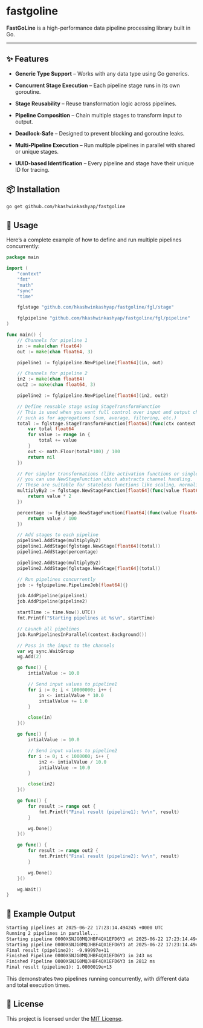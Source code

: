 # fastgoline

**FastGoLine** is a high-performance data pipeline processing library built in Go.

---

## ✨ Features

* **Generic Type Support** – Works with any data type using Go generics.

* **Concurrent Stage Execution** – Each pipeline stage runs in its own goroutine.

* **Stage Reusability** – Reuse transformation logic across pipelines.

* **Pipeline Composition** – Chain multiple stages to transform input to output.

* **Deadlock-Safe** – Designed to prevent blocking and goroutine leaks.

* **Multi-Pipeline Execution** – Run multiple pipelines in parallel with shared or unique stages.

* **UUID-based Identification** – Every pipeline and stage have their unique ID for tracing.


## 📦 Installation

```bash
go get github.com/hkashwinkashyap/fastgoline
```

## 🚀 Usage

Here’s a complete example of how to define and run multiple pipelines concurrently:

```go
package main

import (
	"context"
	"fmt"
	"math"
	"sync"
	"time"

	fglstage "github.com/hkashwinkashyap/fastgoline/fgl/stage"

	fglpipeline "github.com/hkashwinkashyap/fastgoline/fgl/pipeline"
)

func main() {
	// Channels for pipeline 1
	in := make(chan float64)
	out := make(chan float64, 3)

	pipeline1 := fglpipeline.NewPipeline[float64](in, out)

	// Channels for pipeline 2
	in2 := make(chan float64)
	out2 := make(chan float64, 3)

	pipeline2 := fglpipeline.NewPipeline[float64](in2, out2)

	// Define reusable stage using StageTransformFunction
	// This is used when you want full control over input and output channels,
	// such as for aggregations (sum, average, filtering, etc.)
	total := fglstage.StageTransformFunction[float64](func(ctx context.Context, in <-chan float64, out chan<- float64) error {
		var total float64
		for value := range in {
			total += value
		}
		out <- math.Floor(total*100) / 100
		return nil
	})

	// For simpler transformations (like activation functions or single-value transforms),
	// you can use NewStageFunction which abstracts channel handling.
	// These are suitable for stateless functions like scaling, normalization, etc.
	multiplyBy2 := fglstage.NewStageFunction[float64](func(value float64) float64 {
		return value * 2
	})

	percentage := fglstage.NewStageFunction[float64](func(value float64) float64 {
		return value / 100
	})

	// Add stages to each pipeline
	pipeline1.AddStage(multiplyBy2)
	pipeline1.AddStage(fglstage.NewStage[float64](total))
	pipeline1.AddStage(percentage)

	pipeline2.AddStage(multiplyBy2)
	pipeline2.AddStage(fglstage.NewStage[float64](total))

	// Run pipelines concurrently
	job := fglpipeline.PipelineJob[float64]{}

	job.AddPipeline(pipeline1)
	job.AddPipeline(pipeline2)

	startTime := time.Now().UTC()
	fmt.Printf("Starting pipelines at %s\n", startTime)

	// Launch all pipelines
	job.RunPipelinesInParallel(context.Background())

	// Pass in the input to the channels
	var wg sync.WaitGroup
	wg.Add(2)

	go func() {
		intialValue := 10.0

		// Send input values to pipeline1
		for i := 0; i < 10000000; i++ {
			in <- intialValue * 10.0
			intialValue += 1.0
		}

		close(in)
	}()

	go func() {
		intialValue := 10.0

		// Send input values to pipeline2
		for i := 0; i < 1000000; i++ {
			in2 <- intialValue / 10.0
			intialValue -= 10.0
		}

		close(in2)
	}()

	go func() {
		for result := range out {
			fmt.Printf("Final result (pipeline1): %v\n", result)
		}

		wg.Done()
	}()

	go func() {
		for result := range out2 {
			fmt.Printf("Final result (pipeline2): %v\n", result)
		}

		wg.Done()
	}()

	wg.Wait()
}
```

## 🧪 Example Output

```txt
Starting pipelines at 2025-06-22 17:23:14.494245 +0000 UTC
Running 2 pipelines in parallel...
Starting pipeline 0000XSNJG0MQJHBF4QX1EFD6Y3 at 2025-06-22 17:23:14.494407 +0000 UTC
Starting pipeline 0000XSNJG0MQJHBF4QX1EFD6Y3 at 2025-06-22 17:23:14.494405 +0000 UTC
Final result (pipeline2): -9.99997e+11
Finished Pipeline 0000XSNJG0MQJHBF4QX1EFD6Y3 in 243 ms
Finished Pipeline 0000XSNJG0MQJHBF4QX1EFD6Y3 in 2812 ms
Final result (pipeline1): 1.0000019e+13
```

This demonstrates two pipelines running concurrently, with different data and total execution times.

## 📄 License

This project is licensed under the [MIT License](./LICENSE).
